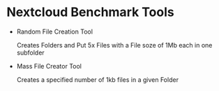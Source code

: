 # Nextcloud Benchmark Tools

+ Random File Creation Tool

    Creates Folders and Put 5x Files with a File soze of 1Mb each in one subfolder

+ Mass File Creator Tool

    Creates a specified number of 1kb files in a given Folder
